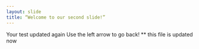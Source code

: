 ```yaml
---
layout: slide
title: “Welcome to our second slide!”
---
```

Your test updated again
Use the left arrow to go back!
** this file is updated now 
